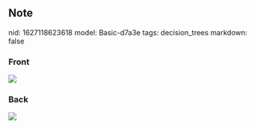 ## Note
nid: 1627118623618
model: Basic-d7a3e
tags: decision_trees
markdown: false

### Front
<img src="paste-dd75be1fcb32d86bc893785c832d0e58d59d3283.jpg">

### Back
<img src="paste-75e11dba244a349ae3d96d0479b7e2eef4022c4b.jpg">

